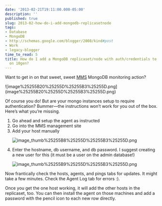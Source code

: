 ```yaml
---
date: '2013-02-21T19:11:00.000-05:00'
description: ''
published: true
slug: 2013-02-how-do-i-add-mongodb-replicasetnode
tags:
- Database
- MongoDB
- http://schemas.google.com/blogger/2008/kind#post
- Work
- legacy-blogger
time_to_read: 5
title: How do I add a MongoDB replicaset/node with auth/credentials to MMS monitor
  on 10gen?
---
```


<p>Want to get in on that sweet, sweet <a href="http://www.10gen.com/products/mongodb-monitoring-service">MMS</a> MongoDB monitoring action? </p> <p>![image%25255B20%25255D%25255B3%25255D.png](image%25255B20%25255D%25255B3%25255D.png)</p> <p>Of course you do! But are your mongo instances setup to require authentication? Bummer—the instructions won’t work for you out of the box. Here’s what you’re missing. </p> <ol> <li>Go ahead and setup the agent as instructed</li> <li>Go into the MMS management site</li> <li>Add your host manually

![image_thumb%25255B8%25255D%25255B3%25255D.png](image_thumb%25255B8%25255D%25255B3%25255D.png)</li> <li>Enter the hostname, db username, and db password. I suggest creating a new user for this (it must be a user on the admin database!)

![image_thumb%25255B9%25255D%25255B3%25255D.png](image_thumb%25255B9%25255D%25255B3%25255D.png)</li></ol> <p>Now frantically check the hosts, agents, and pings tabs for updates. It might take a few minutes. Check the Agent Log tab for errors :).</p> <p>Once you get the one host working, it will add the other hosts in the replicaset, too. You can then install the agent on those machines and add a password with the pencil icon to each new row directly.</p>